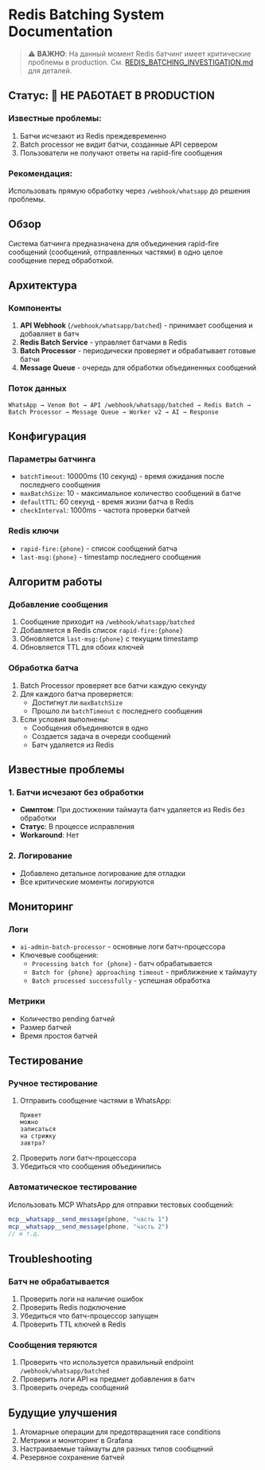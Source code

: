 # Redis Batching System Documentation

> ⚠️ **ВАЖНО**: На данный момент Redis батчинг имеет критические проблемы в production. См. [REDIS_BATCHING_INVESTIGATION.md](REDIS_BATCHING_INVESTIGATION.md) для деталей.

## Статус: 🔴 НЕ РАБОТАЕТ В PRODUCTION

### Известные проблемы:
1. Батчи исчезают из Redis преждевременно
2. Batch processor не видит батчи, созданные API сервером
3. Пользователи не получают ответы на rapid-fire сообщения

### Рекомендация:
Использовать прямую обработку через `/webhook/whatsapp` до решения проблемы.

## Обзор
Система батчинга предназначена для объединения rapid-fire сообщений (сообщений, отправленных частями) в одно целое сообщение перед обработкой.

## Архитектура

### Компоненты
1. **API Webhook** (`/webhook/whatsapp/batched`) - принимает сообщения и добавляет в батч
2. **Redis Batch Service** - управляет батчами в Redis
3. **Batch Processor** - периодически проверяет и обрабатывает готовые батчи
4. **Message Queue** - очередь для обработки объединенных сообщений

### Поток данных
```
WhatsApp → Venom Bot → API /webhook/whatsapp/batched → Redis Batch → Batch Processor → Message Queue → Worker v2 → AI → Response
```

## Конфигурация

### Параметры батчинга
- `batchTimeout`: 10000ms (10 секунд) - время ожидания после последнего сообщения
- `maxBatchSize`: 10 - максимальное количество сообщений в батче
- `defaultTTL`: 60 секунд - время жизни батча в Redis
- `checkInterval`: 1000ms - частота проверки батчей

### Redis ключи
- `rapid-fire:{phone}` - список сообщений батча
- `last-msg:{phone}` - timestamp последнего сообщения

## Алгоритм работы

### Добавление сообщения
1. Сообщение приходит на `/webhook/whatsapp/batched`
2. Добавляется в Redis список `rapid-fire:{phone}`
3. Обновляется `last-msg:{phone}` с текущим timestamp
4. Обновляется TTL для обоих ключей

### Обработка батча
1. Batch Processor проверяет все батчи каждую секунду
2. Для каждого батча проверяется:
   - Достигнут ли `maxBatchSize`
   - Прошло ли `batchTimeout` с последнего сообщения
3. Если условия выполнены:
   - Сообщения объединяются в одно
   - Создается задача в очереди сообщений
   - Батч удаляется из Redis

## Известные проблемы

### 1. Батчи исчезают без обработки
- **Симптом**: При достижении таймаута батч удаляется из Redis без обработки
- **Статус**: В процессе исправления
- **Workaround**: Нет

### 2. Логирование
- Добавлено детальное логирование для отладки
- Все критические моменты логируются

## Мониторинг

### Логи
- `ai-admin-batch-processor` - основные логи батч-процессора
- Ключевые сообщения:
  - `Processing batch for {phone}` - батч обрабатывается
  - `Batch for {phone} approaching timeout` - приближение к таймауту
  - `Batch processed successfully` - успешная обработка

### Метрики
- Количество pending батчей
- Размер батчей
- Время простоя батчей

## Тестирование

### Ручное тестирование
1. Отправить сообщение частями в WhatsApp:
   ```
   Привет
   можно
   записаться
   на стрижку
   завтра?
   ```
2. Проверить логи батч-процессора
3. Убедиться что сообщения объединились

### Автоматическое тестирование
Использовать MCP WhatsApp для отправки тестовых сообщений:
```javascript
mcp__whatsapp__send_message(phone, "часть 1")
mcp__whatsapp__send_message(phone, "часть 2")
// и т.д.
```

## Troubleshooting

### Батч не обрабатывается
1. Проверить логи на наличие ошибок
2. Проверить Redis подключение
3. Убедиться что батч-процессор запущен
4. Проверить TTL ключей в Redis

### Сообщения теряются
1. Проверить что используется правильный endpoint `/webhook/whatsapp/batched`
2. Проверить логи API на предмет добавления в батч
3. Проверить очередь сообщений

## Будущие улучшения
1. Атомарные операции для предотвращения race conditions
2. Метрики и мониторинг в Grafana
3. Настраиваемые таймауты для разных типов сообщений
4. Резервное сохранение батчей